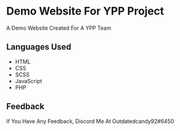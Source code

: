 
# Demo Website For YPP Project

A Demo Website Created For A YPP Team


## Languages Used



- HTML
- CSS
- SCSS
- JavaScript
- PHP






## Feedback

If You Have Any Feedback, Discord Me At Outdatedcandy92#6450

